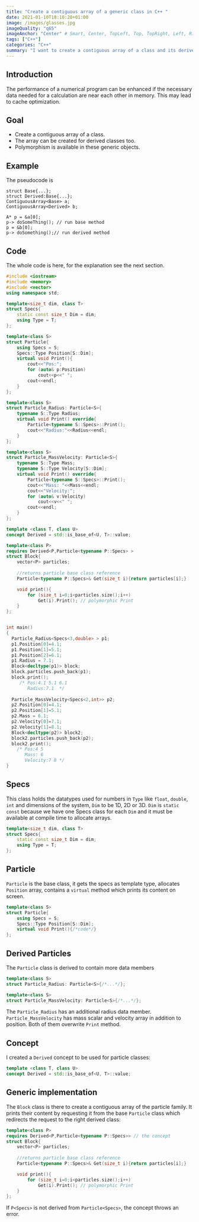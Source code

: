 ```yaml
---
title: "Create a contiguous array of a generic class in C++ "
date: 2021-01-10T18:10:20+01:00
image: /images/glasses.jpg
imageQuality: "q65"
imageAnchor: "Center" # Smart, Center, TopLeft, Top, TopRight, Left, Right, BottomLeft, Bottom, BottomRight.
tags: ["C++"]
categories: "C++" 
summary: "I want to create a contiguous array of a class and its derived ones. I make sure the polymorphism behavior is captured too."
---
```


## Introduction

The performance of a numerical program can be enhanced if the necessary data needed for a calculation are near each other in memory. This may lead to cache optimization. 

## Goal

- Create a contiguous array of  a class.
- The array can be created for derived classes too.
- Polymorphism is available in these generic objects.

## Example

The pseudocode is 
```
struct Base{...}; 
struct Derived:Base{...};
ContiguousArray<Base> a;
ContiguousArray<Derived> b;

A* p = &a[0];
p-> doSomeThing(); // run base method
p = &b[0];
p-> doSomething();// run derived method
```

## Code

The whole code is here, for the explanation see the next section.

```cpp
#include <iostream>
#include <memory>
#include <vector>
using namespace std;

template<size_t dim, class T>
struct Specs{
    static const size_t Dim = dim;
    using Type = T;
};

template<class S>
struct Particle{
    using Specs = S;
    Specs::Type Position[S::Dim];
    virtual void Print(){
        cout<<"Pos:";
        for (auto& p:Position)
            cout<<p<<" ";
        cout<<endl;
    }
};

template<class S>
struct Particle_Radius: Particle<S>{
    typename S::Type Radius;
    virtual void Print() override{
        Particle<typename S::Specs>::Print();
        cout<<"Radius:"<<Radius<<endl;
    }
};

template<class S>
struct Particle_MassVelocity: Particle<S>{
    typename S::Type Mass;
    typename S::Type Velocity[S::Dim];
    virtual void Print() override{
        Particle<typename S::Specs>::Print();
        cout<<"Mass: "<<Mass<<endl;
        cout<<"Velocity:";
        for (auto& v:Velocity)
            cout<<v<<" ";
        cout<<endl;
    }
};

template <class T, class U>
concept Derived = std::is_base_of<U, T>::value;

template<class P> 
requires Derived<P,Particle<typename P::Specs> >
struct Block{
    vector<P> particles;
    
    //returns particle base class reference
    Particle<typename P::Specs>& Get(size_t i){return particles[i];}

    void print(){
        for (size_t i=0;i<particles.size();i++)
            Get(i).Print(); // polymorphic Print
    }
};


int main()
{
  Particle_Radius<Specs<3,double> > p1;
  p1.Position[0]=4.1; 
  p1.Position[1]=5.1;
  p1.Position[2]=6.1;
  p1.Radius = 7.1;
  Block<decltype(p1)> block;  
  block.particles.push_back(p1);
  block.print();
     /* Pos:4.1 5.1 6.1 
        Radius:7.1  */ 
   
  Particle_MassVelocity<Specs<2,int>> p2;
  p2.Position[0]=4.1; 
  p2.Position[1]=5.1;
  p2.Mass = 6.1;
  p2.Velocity[0]=7.1;
  p2.Velocity[1]=8.1;
  Block<decltype(p2)> block2;  
  block2.particles.push_back(p2);
  block2.print();
    /* Pos:4 5 
       Mass: 6
       Velocity:7 8 */
}

```

## Specs

This class holds the datatypes used for numbers in `Type` like `float`, `double`, `int` and dimensions of the system, `Dim` to be 1D, 2D or 3D. `Dim` is `static const` because we have one Specs class for each `Dim` and it must be available at compile time to allocate arrays.


```cpp
template<size_t dim, class T>
struct Specs{
    static const size_t Dim = dim;
    using Type = T;
};
```

## Particle

`Particle` is the base class, it gets the specs as template type, allocates `Position` array, contains a `virtual` method which prints its content on screen.
```cpp
template<class S>
struct Particle{
    using Specs = S;
    Specs::Type Position[S::Dim];
    virtual void Print(){/*code*/}
};
```

## Derived Particles

The `Particle` class is derived to contain more data members

```cpp
template<class S>
struct Particle_Radius: Particle<S>{/*...*/};

template<class S>
struct Particle_MassVelocity: Particle<S>{/*...*/};
```

The `Particle_Radius` has an additional radius data member. `Particle_MassVelocity` has mass scalar and velocity array in addition to position. Both of them overwrite `Print` method.


## Concept

I created a `Derived` concept to be used for particle classes:
```cpp
template <class T, class U>
concept Derived = std::is_base_of<U, T>::value;
```

## Generic implementation

The `Block` class is there to create a contiguous array of the particle family. It prints their content by requesting it from the base `Particle` class which redirects the request to the right derived class: 

```cpp
template<class P> 
requires Derived<P,Particle<typename P::Specs>> // the concept
struct Block{
    vector<P> particles;
    
    //returns particle base class reference
    Particle<typename P::Specs>& Get(size_t i){return particles[i];}

    void print(){
        for (size_t i=0;i<particles.size();i++)
            Get(i).Print(); // polymorphic Print
    }
};
```

If `P<Specs>` is not derived from `Particle<Specs>`, the concept throws an error.

